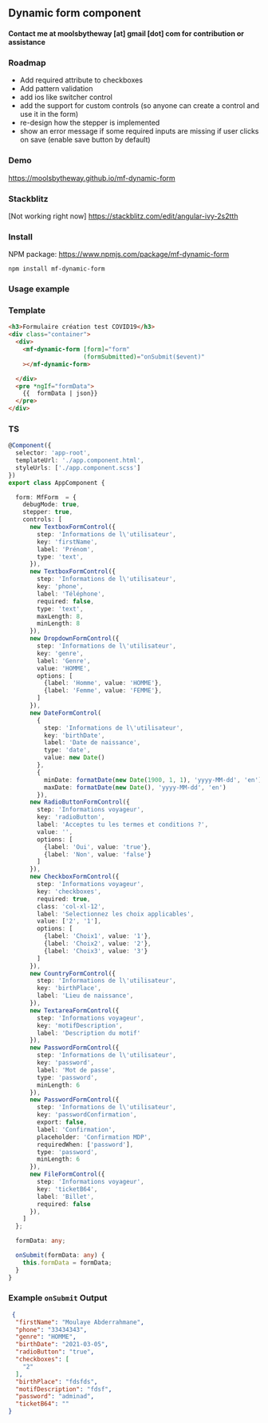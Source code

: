 ## Dynamic form component

#### Contact me at moolsbytheway [at] gmail [dot] com for contribution or assistance
### Roadmap
- Add required attribute to checkboxes
- Add pattern validation
- add ios like switcher control
- add the support for custom controls (so anyone can create a control and use it in the form)
- re-design how the stepper is implemented
- show an error message if some required inputs are missing if user clicks on save (enable save button by default)

### Demo

https://moolsbytheway.github.io/mf-dynamic-form

### Stackblitz
[Not working right now]
https://stackblitz.com/edit/angular-ivy-2s2tth

### Install

NPM package: https://www.npmjs.com/package/mf-dynamic-form

```
npm install mf-dynamic-form
```

### Usage example

### Template
```html
<h3>Formulaire création test COVID19</h3>
<div class="container">
  <div>
    <mf-dynamic-form [form]="form"
                     (formSubmitted)="onSubmit($event)"
    ></mf-dynamic-form>

  </div>
  <pre *ngIf="formData">
    {{  formData | json}}
  </pre>
</div>
```

### TS

```typescript
@Component({
  selector: 'app-root',
  templateUrl: './app.component.html',
  styleUrls: ['./app.component.scss']
})
export class AppComponent {

  form: MfForm  = {
    debugMode: true,
    stepper: true,
    controls: [
      new TextboxFormControl({
        step: 'Informations de l\'utilisateur',
        key: 'firstName',
        label: 'Prénom',
        type: 'text',
      }),
      new TextboxFormControl({
        step: 'Informations de l\'utilisateur',
        key: 'phone',
        label: 'Téléphone',
        required: false,
        type: 'text',
        maxLength: 8,
        minLength: 8
      }),
      new DropdownFormControl({
        step: 'Informations de l\'utilisateur',
        key: 'genre',
        label: 'Genre',
        value: 'HOMME',
        options: [
          {label: 'Homme', value: 'HOMME'},
          {label: 'Femme', value: 'FEMME'},
        ]
      }),
      new DateFormControl(
        {
          step: 'Informations de l\'utilisateur',
          key: 'birthDate',
          label: 'Date de naissance',
          type: 'date',
          value: new Date()
        },
        {
          minDate: formatDate(new Date(1900, 1, 1), 'yyyy-MM-dd', 'en'),
          maxDate: formatDate(new Date(), 'yyyy-MM-dd', 'en')
        }),
      new RadioButtonFormControl({
        step: 'Informations voyageur',
        key: 'radioButton',
        label: 'Acceptes tu les termes et conditions ?',
        value: '',
        options: [
          {label: 'Oui', value: 'true'},
          {label: 'Non', value: 'false'}
        ]
      }),
      new CheckboxFormControl({
        step: 'Informations voyageur',
        key: 'checkboxes',
        required: true,
        class: 'col-xl-12',
        label: 'Selectionnez les choix applicables',
        value: ['2', '1'],
        options: [
          {label: 'Choix1', value: '1'},
          {label: 'Choix2', value: '2'},
          {label: 'Choix3', value: '3'}
        ]
      }),
      new CountryFormControl({
        step: 'Informations de l\'utilisateur',
        key: 'birthPlace',
        label: 'Lieu de naissance',
      }),
      new TextareaFormControl({
        step: 'Informations voyageur',
        key: 'motifDescription',
        label: 'Description du motif'
      }),
      new PasswordFormControl({
        step: 'Informations de l\'utilisateur',
        key: 'password',
        label: 'Mot de passe',
        type: 'password',
        minLength: 6
      }),
      new PasswordFormControl({
        step: 'Informations de l\'utilisateur',
        key: 'passwordConfirmation',
        export: false,
        label: 'Confirmation',
        placeholder: 'Confirmation MDP',
        requiredWhen: ['password'],
        type: 'password',
        minLength: 6
      }),
      new FileFormControl({
        step: 'Informations voyageur',
        key: 'ticketB64',
        label: 'Billet',
        required: false
      }),
    ]
  };

  formData: any;

  onSubmit(formData: any) {
    this.formData = formData;
  }
}
```

### Example `onSubmit` Output

```json
 {
  "firstName": "Moulaye Abderrahmane",
  "phone": "33434343",
  "genre": "HOMME",
  "birthDate": "2021-03-05",
  "radioButton": "true",
  "checkboxes": [
    "2"
  ],
  "birthPlace": "fdsfds",
  "motifDescription": "fdsf",
  "password": "adminad",
  "ticketB64": ""
}
```
